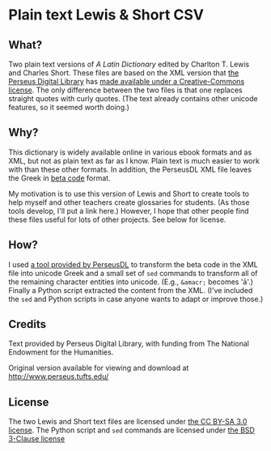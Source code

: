 # Plain text Lewis & Short CSV

## What?

Two plain text versions of *A Latin Dictionary* edited by Charlton T. Lewis and Charles Short. These files are based on the XML version that [the Perseus Digital Library][perseus] has [made available under a Creative-Commons license][lexica]. The only difference between the two files is that one replaces straight quotes with curly quotes. (The text already contains other unicode features, so it seemed worth doing.)

[perseus]: http://www.perseus.tufts.edu/hopper/
[lexica]: https://github.com/PerseusDL/lexica/tree/master/CTS_XML_TEI/perseus/pdllex/lat/ls

## Why?

This dictionary is widely available online in various ebook formats and as XML, but not as plain text as far as I know. Plain text is much easier to work with than these other formats. In addition, the PerseusDL XML file leaves the Greek in [beta code][beta] format.

[beta]: https://en.wikipedia.org/wiki/Beta_Code

My motivation is to use this version of Lewis and Short to create tools to help myself and other teachers create glossaries for students. (As those tools develop, I'll put a link here.) However, I hope that other people find these files useful for lots of other projects. See below for license.

## How?

I used [a tool provided by PerseusDL][tei-conversion-tools] to transform the beta code in the XML file into unicode Greek and a small set of `sed` commands to transform all of the remaining character entities into unicode. (E.g., `&amacr;` becomes 'ā'.) Finally a Python script extracted the content from the XML. (I've included the `sed` and Python scripts in case anyone wants to adapt or improve those.)

[tei-conversion-tools]: https://github.com/PerseusDL/tei-conversion-tools

## Credits

Text provided by Perseus Digital Library, with funding from The National Endowment for the Humanities. 

Original version available for viewing and download at http://www.perseus.tufts.edu/

## License

The two Lewis and Short text files are licensed under [the CC BY-SA 3.0 license][cc]. The Python script and `sed` commands are licensed under [the BSD 3-Clause license][bsd]

[cc]: https://creativecommons.org/licenses/by-sa/3.0/us/
[bsd]: https://opensource.org/licenses/BSD-3-Clause

